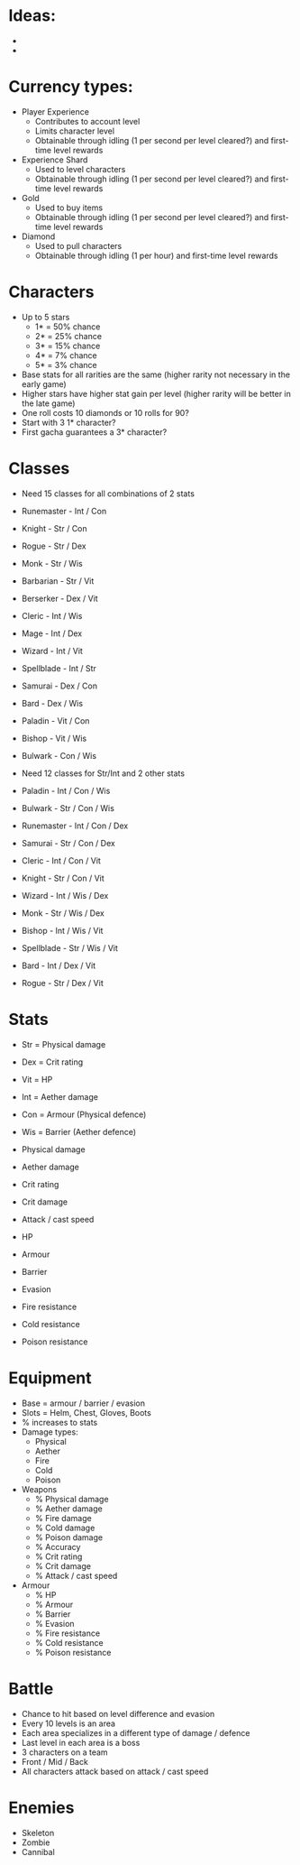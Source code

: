 # Ideas:
- 
- 


# Currency types:
- Player Experience
  - Contributes to account level
  - Limits character level
  - Obtainable through idling (1 per second per level cleared?) and first-time level rewards
- Experience Shard
  - Used to level characters
  - Obtainable through idling (1 per second per level cleared?) and first-time level rewards
- Gold
  - Used to buy items
  - Obtainable through idling (1 per second per level cleared?) and first-time level rewards
- Diamond
  - Used to pull characters
  - Obtainable through idling (1 per hour) and first-time level rewards

# Characters
- Up to 5 stars
  - 1* = 50% chance
  - 2* = 25% chance
  - 3* = 15% chance
  - 4* = 7% chance
  - 5* = 3% chance
- Base stats for all rarities are the same (higher rarity not necessary in the early game)
- Higher stars have higher stat gain per level (higher rarity will be better in the late game)
- One roll costs 10 diamonds or 10 rolls for 90?
- Start with 3 1* character?
- First gacha guarantees a 3* character?

# Classes
- Need 15 classes for all combinations of 2 stats
- Runemaster - Int / Con
- Knight - Str / Con
- Rogue - Str / Dex
- Monk - Str / Wis
- Barbarian - Str / Vit
- Berserker - Dex / Vit
- Cleric - Int / Wis
- Mage - Int / Dex
- Wizard - Int / Vit
- Spellblade - Int / Str
- Samurai - Dex / Con
- Bard - Dex / Wis
- Paladin - Vit / Con
- Bishop - Vit / Wis
- Bulwark - Con / Wis

- Need 12 classes for Str/Int and 2 other stats
- Paladin - Int / Con / Wis
- Bulwark - Str / Con / Wis
- Runemaster - Int / Con / Dex
- Samurai - Str / Con / Dex
- Cleric - Int / Con / Vit
- Knight - Str / Con / Vit
- Wizard - Int / Wis / Dex
- Monk - Str / Wis / Dex
- Bishop - Int / Wis / Vit
- Spellblade - Str / Wis / Vit
- Bard - Int / Dex / Vit
- Rogue - Str / Dex / Vit

# Stats
- Str = Physical damage
- Dex = Crit rating
- Vit = HP
- Int = Aether damage
- Con = Armour (Physical defence)
- Wis = Barrier (Aether defence)

- Physical damage
- Aether damage
- Crit rating
- Crit damage
- Attack / cast speed
- HP
- Armour
- Barrier
- Evasion
- Fire resistance
- Cold resistance
- Poison resistance

# Equipment
- Base = armour / barrier / evasion
- Slots = Helm, Chest, Gloves, Boots
- % increases to stats
- Damage types:
  - Physical
  - Aether
  - Fire
  - Cold
  - Poison
- Weapons
  - % Physical damage
  - % Aether damage
  - % Fire damage
  - % Cold damage
  - % Poison damage
  - % Accuracy
  - % Crit rating
  - % Crit damage
  - % Attack / cast speed
- Armour
  - % HP
  - % Armour
  - % Barrier
  - % Evasion
  - % Fire resistance
  - % Cold resistance
  - % Poison resistance

# Battle
- Chance to hit based on level difference and evasion
- Every 10 levels is an area
- Each area specializes in a different type of damage / defence
- Last level in each area is a boss
- 3 characters on a team
- Front / Mid / Back
- All characters attack based on attack / cast speed

# Enemies
- Skeleton
- Zombie
- Cannibal
